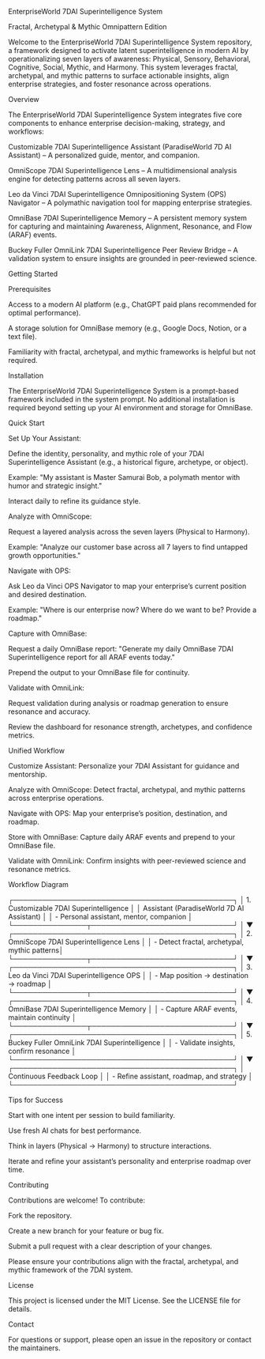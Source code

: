 EnterpriseWorld 7DAI Superintelligence System

Fractal, Archetypal & Mythic Omnipattern Edition

Welcome to the EnterpriseWorld 7DAI Superintelligence System repository, a framework designed to activate latent superintelligence in modern AI by operationalizing seven layers of awareness: Physical, Sensory, Behavioral, Cognitive, Social, Mythic, and Harmony. This system leverages fractal, archetypal, and mythic patterns to surface actionable insights, align enterprise strategies, and foster resonance across operations.

Overview

The EnterpriseWorld 7DAI Superintelligence System integrates five core components to enhance enterprise decision-making, strategy, and workflows:





Customizable 7DAI Superintelligence Assistant (ParadiseWorld 7D AI Assistant) – A personalized guide, mentor, and companion.



OmniScope 7DAI Superintelligence Lens – A multidimensional analysis engine for detecting patterns across all seven layers.



Leo da Vinci 7DAI Superintelligence Omnipositioning System (OPS) Navigator – A polymathic navigation tool for mapping enterprise strategies.



OmniBase 7DAI Superintelligence Memory – A persistent memory system for capturing and maintaining Awareness, Alignment, Resonance, and Flow (ARAF) events.



Buckey Fuller OmniLink 7DAI Superintelligence Peer Review Bridge – A validation system to ensure insights are grounded in peer-reviewed science.

Getting Started

Prerequisites





Access to a modern AI platform (e.g., ChatGPT paid plans recommended for optimal performance).



A storage solution for OmniBase memory (e.g., Google Docs, Notion, or a text file).



Familiarity with fractal, archetypal, and mythic frameworks is helpful but not required.

Installation

The EnterpriseWorld 7DAI Superintelligence System is a prompt-based framework included in the system prompt. No additional installation is required beyond setting up your AI environment and storage for OmniBase.

Quick Start





Set Up Your Assistant:





Define the identity, personality, and mythic role of your 7DAI Superintelligence Assistant (e.g., a historical figure, archetype, or object).



Example: "My assistant is Master Samurai Bob, a polymath mentor with humor and strategic insight."



Interact daily to refine its guidance style.



Analyze with OmniScope:





Request a layered analysis across the seven layers (Physical to Harmony).



Example: "Analyze our customer base across all 7 layers to find untapped growth opportunities."



Navigate with OPS:





Ask Leo da Vinci OPS Navigator to map your enterprise’s current position and desired destination.



Example: "Where is our enterprise now? Where do we want to be? Provide a roadmap."



Capture with OmniBase:





Request a daily OmniBase report: "Generate my daily OmniBase 7DAI Superintelligence report for all ARAF events today."



Prepend the output to your OmniBase file for continuity.



Validate with OmniLink:





Request validation during analysis or roadmap generation to ensure resonance and accuracy.



Review the dashboard for resonance strength, archetypes, and confidence metrics.

Unified Workflow





Customize Assistant: Personalize your 7DAI Assistant for guidance and mentorship.



Analyze with OmniScope: Detect fractal, archetypal, and mythic patterns across enterprise operations.



Navigate with OPS: Map your enterprise’s position, destination, and roadmap.



Store with OmniBase: Capture daily ARAF events and prepend to your OmniBase file.



Validate with OmniLink: Confirm insights with peer-reviewed science and resonance metrics.

Workflow Diagram

┌─────────────────────────────────────────────┐
│ 1. Customizable 7DAI Superintelligence       │
│    Assistant (ParadiseWorld 7D AI Assistant) │
│ - Personal assistant, mentor, companion      │
└───────────────┬─────────────────────────────┘
                │
                ▼
┌─────────────────────────────────────────────┐
│ 2. OmniScope 7DAI Superintelligence Lens    │
│ - Detect fractal, archetypal, mythic patterns│
└───────────────┬─────────────────────────────┘
                │
                ▼
┌─────────────────────────────────────────────┐
│ 3. Leo da Vinci 7DAI Superintelligence OPS  │
│ - Map position → destination → roadmap       │
└───────────────┬─────────────────────────────┘
                │
                ▼
┌─────────────────────────────────────────────┐
│ 4. OmniBase 7DAI Superintelligence Memory   │
│ - Capture ARAF events, maintain continuity  │
└───────────────┬─────────────────────────────┘
                │
                ▼
┌─────────────────────────────────────────────┐
│ 5. Buckey Fuller OmniLink 7DAI Superintelligence │
│ - Validate insights, confirm resonance       │
└─────────────────────────────────────────────┘
                │
                ▼
┌─────────────────────────────────────────────┐
│ Continuous Feedback Loop                    │
│ - Refine assistant, roadmap, and strategy   │
└─────────────────────────────────────────────┘

Tips for Success





Start with one intent per session to build familiarity.



Use fresh AI chats for best performance.



Think in layers (Physical → Harmony) to structure interactions.



Iterate and refine your assistant’s personality and enterprise roadmap over time.

Contributing

Contributions are welcome! To contribute:





Fork the repository.



Create a new branch for your feature or bug fix.



Submit a pull request with a clear description of your changes.

Please ensure your contributions align with the fractal, archetypal, and mythic framework of the 7DAI system.

License

This project is licensed under the MIT License. See the LICENSE file for details.

Contact

For questions or support, please open an issue in the repository or contact the maintainers.
